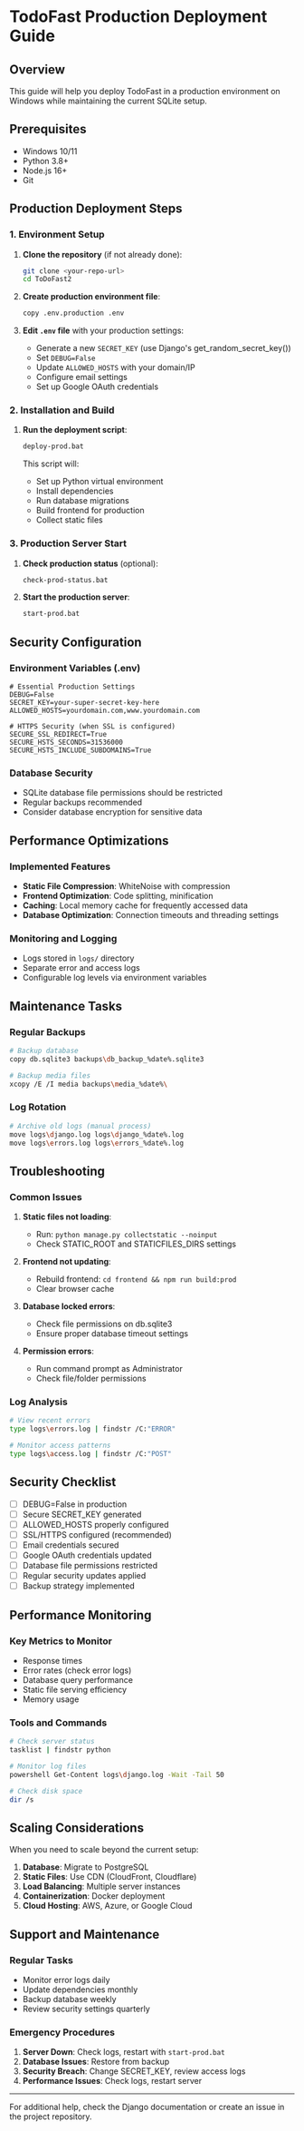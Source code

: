 # TodoFast Production Deployment Guide

## Overview
This guide will help you deploy TodoFast in a production environment on Windows while maintaining the current SQLite setup.

## Prerequisites
- Windows 10/11
- Python 3.8+
- Node.js 16+
- Git

## Production Deployment Steps

### 1. Environment Setup

1. **Clone the repository** (if not already done):
   ```bash
   git clone <your-repo-url>
   cd ToDoFast2
   ```

2. **Create production environment file**:
   ```bash
   copy .env.production .env
   ```

3. **Edit `.env` file** with your production settings:
   - Generate a new `SECRET_KEY` (use Django's get_random_secret_key())
   - Set `DEBUG=False`
   - Update `ALLOWED_HOSTS` with your domain/IP
   - Configure email settings
   - Set up Google OAuth credentials

### 2. Installation and Build

1. **Run the deployment script**:
   ```bash
   deploy-prod.bat
   ```

   This script will:
   - Set up Python virtual environment
   - Install dependencies
   - Run database migrations
   - Build frontend for production
   - Collect static files

### 3. Production Server Start

1. **Check production status** (optional):
   ```bash
   check-prod-status.bat
   ```

2. **Start the production server**:
   ```bash
   start-prod.bat
   ```

## Security Configuration

### Environment Variables (.env)
```env
# Essential Production Settings
DEBUG=False
SECRET_KEY=your-super-secret-key-here
ALLOWED_HOSTS=yourdomain.com,www.yourdomain.com

# HTTPS Security (when SSL is configured)
SECURE_SSL_REDIRECT=True
SECURE_HSTS_SECONDS=31536000
SECURE_HSTS_INCLUDE_SUBDOMAINS=True
```

### Database Security
- SQLite database file permissions should be restricted
- Regular backups recommended
- Consider database encryption for sensitive data

## Performance Optimizations

### Implemented Features
- **Static File Compression**: WhiteNoise with compression
- **Frontend Optimization**: Code splitting, minification
- **Caching**: Local memory cache for frequently accessed data
- **Database Optimization**: Connection timeouts and threading settings

### Monitoring and Logging
- Logs stored in `logs/` directory
- Separate error and access logs
- Configurable log levels via environment variables

## Maintenance Tasks

### Regular Backups
```bash
# Backup database
copy db.sqlite3 backups\db_backup_%date%.sqlite3

# Backup media files
xcopy /E /I media backups\media_%date%\
```

### Log Rotation
```bash
# Archive old logs (manual process)
move logs\django.log logs\django_%date%.log
move logs\errors.log logs\errors_%date%.log
```

## Troubleshooting

### Common Issues

1. **Static files not loading**:
   - Run: `python manage.py collectstatic --noinput`
   - Check STATIC_ROOT and STATICFILES_DIRS settings

2. **Frontend not updating**:
   - Rebuild frontend: `cd frontend && npm run build:prod`
   - Clear browser cache

3. **Database locked errors**:
   - Check file permissions on db.sqlite3
   - Ensure proper database timeout settings

4. **Permission errors**:
   - Run command prompt as Administrator
   - Check file/folder permissions

### Log Analysis
```bash
# View recent errors
type logs\errors.log | findstr /C:"ERROR"

# Monitor access patterns  
type logs\access.log | findstr /C:"POST"
```

## Security Checklist

- [ ] DEBUG=False in production
- [ ] Secure SECRET_KEY generated
- [ ] ALLOWED_HOSTS properly configured
- [ ] SSL/HTTPS configured (recommended)
- [ ] Email credentials secured
- [ ] Google OAuth credentials updated
- [ ] Database file permissions restricted
- [ ] Regular security updates applied
- [ ] Backup strategy implemented

## Performance Monitoring

### Key Metrics to Monitor
- Response times
- Error rates (check error logs)
- Database query performance
- Static file serving efficiency
- Memory usage

### Tools and Commands
```bash
# Check server status
tasklist | findstr python

# Monitor log files
powershell Get-Content logs\django.log -Wait -Tail 50

# Check disk space
dir /s
```

## Scaling Considerations

When you need to scale beyond the current setup:

1. **Database**: Migrate to PostgreSQL
2. **Static Files**: Use CDN (CloudFront, Cloudflare)
3. **Load Balancing**: Multiple server instances
4. **Containerization**: Docker deployment
5. **Cloud Hosting**: AWS, Azure, or Google Cloud

## Support and Maintenance

### Regular Tasks
- Monitor error logs daily
- Update dependencies monthly
- Backup database weekly
- Review security settings quarterly

### Emergency Procedures
1. **Server Down**: Check logs, restart with `start-prod.bat`
2. **Database Issues**: Restore from backup
3. **Security Breach**: Change SECRET_KEY, review access logs
4. **Performance Issues**: Check logs, restart server

---

For additional help, check the Django documentation or create an issue in the project repository.
